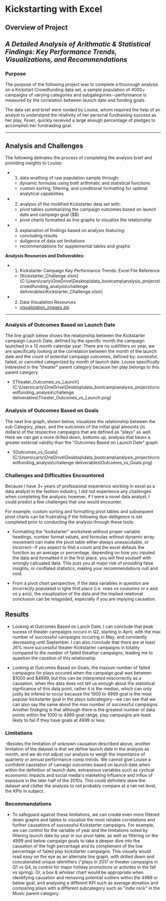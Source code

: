 # **Kickstarting with Excel**

## Overview of Project
*A Detailed Analysis of Arithmatic & Statistical Findings: Key Performance Trends, Visualizations, and Recommendations*
---
### Purpose
The purpose of the following project was to complete a thourough analysis on a Kickstart Crowdfunding data set, a sample population of 4000+ campaigns of varying categories and subgategories--performance is measured by the correlation between launch date and funding goals. 

The data set and brief were rovded by Louise, whom required the help of an analyst to understand the relativity of her personal fundraising success as her play, _Fever_, quickly received a large enough percentage of pledges to accomplish her fundraiding goal. 

---
## Analysis and Challenges
The following delinates the process of completing the analysis brief and providing insights to Louise:

  - 1) data wrathing of raw population sample through:
     * dynamic formulas using both arithmatic and statistical functions
     * custom sorting, filtering, and conditional formatting for optimal analytical capabilities
     
  - 2) analysis of the modified Kickstarter data set with:
     * pivot tables summarizing the campaign outcomes based on launch date and campaign goal ($$)
     * pivot charts formatted as line graphs to visualize the relationship

  - 3) explanation of findings based on analysis featuring:
     * concluding results
     * duligence of data set limitations
     * recommendations for supplemental tables and graphs

__Analysis Resources and Deliverables:__

- 1. Kickstarter Campaign Key Performance Trends: Excel File Reference
  - [Kickstarter_Challenge.xlsm](C:\Users\carly\OneDrive\Desktop\data_bootcamp\analysis_projects\crowdfunding_analysis\challenge deliverables\Kickstarter_Challenge.xlsm)
- 2. Data Visualation Resources
  - [visualization_images.zip](C:\Users\carly\OneDrive\Desktop\data_bootcamp\analysis_projects\crowdfunding_analysis\visualization_data\visualization_images.zip)
 ---
### Analysis of Outcomes Based on Launch Date

The line graph below shows the relationship between the Kickstarter campaign Launch Date, defined by the specific month the campaign launched in a 12 month calendar year. There are no subfilters on year, we are specifically looking at the correlation between the month of the launch date and the count of potential campaign outcomes, defined by: sucessful, failed, or canceled  categorized by month of launch date.  Louise specifically interested in the "theater" parent category because her play belongs to this parent category. 

- ![Theater_Outcomes_vs_Launch](C:\Users\carly\OneDrive\Desktop\data_bootcamp\analysis_projects\crowdfunding_analysis\challenge deliverables\Theater_Outcomes_vs_Launch.png)

### Analysis of Outcomes Based on Goals

The next line graph, shown below, visualizes the relationship between the sub Category, plays, and the outcomes of the initial goal amounts (in dollars) of the respective campaigns that are defined as "plays" as well. Here we can get a more drilled down, bottoms up, analysis that bears a greater external validity than the "Outcomes Based on Launch Date" graph.

- ![Outcomes_vs_Goals](C:\Users\carly\OneDrive\Desktop\data_bootcamp\analysis_projects\crowdfunding_analysis\challenge deliverables\Outcomes_vs_Goals.png)

### Challenges and Difficulties Encountered

Because I have 3+ years of professional experience working in excel as a data analyst in the fashion industry, I did not experience any challenges when completing the analysis; however, if I were a novel data analyst, I could predict a few challenges that one would encounter. 

  For example, custom sorting and formatting pivot tables and subsequent pivot charts can be frustrating if the following due-delligence is not completed prior to conducting the analysis through these tools:
  
  - Formatting the "kickstarter" worksheet without proper variable headings, number format values, and formulas without dynamic array movement can make the pivot table either always unexacutable, or incorrect--if you expect to find a count and the excel defauls the function as an average or percentage, depending on how you inputed the data and formatted it in the first place, you will find youtself with wrongly calcuated data. This puts you at major risk of providing false insights, or conflated statistics, making your recommendations null and void.
  
  - From a pivot chart perspective, if the data variables in question are incorrectly populated in tghe first place (i.e. rows vs coulumns or x axis vs y axis), the visualization of the data and the implied relational conclusion can be misguided, especially if you are implying causation.

## Results
- Looking at Outcomes Based on Lanch Date, I can conclude that peak sucess of theater campaigns occurs in Q2, starting in April, with the max number of successful campaigns occuring in May, and constantly decreasing until September. I can also conclude that there are at least 26% more successful theater Kickstarter campaigns in totality compared to the number of failed theather campaigns, leading me to question the caustion of this relationship.

- Looking at Outcomes Based on Goals, the maxium number of failed campaigns for plays occured when the campaign goal was between $1000 and $4999, but this can be interpreted miscorrectly as a causation, when this data does not tell us enough about the statistical signficance of this data point, rather it is the median, which can only justly be infered to occur because the 1000 to 4999 goal is the most popular kickstarter goal in the plays subcategory--we can see that we can also say the same about the max number of successful campaigns. Another findiging is that although there is the greatest number of data points within the 1000 to 4999 goal range, play campaigns are least likely to fail if they have goals at 4999 or less. 

### Limitations
-Besides the limitation of unknown causation described above, another limitation of the dataset is that we define launch date in the analysis as month, and we do not adjust our analysis to weigh the importance of quarterly or annual performance comp trends. We cannot give Louise a confident caustation of camaign outcomes based on launch date when within the definition of launch date, extraneous variables such as cyclical ecoonomic impacts and social media's marketing influence and influx of exposure in the later half of the 2010s. This could definitely skew the dataset and clutter the analysis to not probably compare at a net net level, the KPIs in subject.

### Recommendations
- To safeguard against these limitations, we can create even more filtered down graphs and tables to visualize the most reliable correlations and further causations of successful Kickstarter campaigns. For example, we can control for the variable of year and the limitations noted by filtering launch date by year in our pivot table, as well as filtering on the 4999 and below campaign goals to take a deeper dive into the causation of the high percentage and its complement of the low percentage of failed play kickstarter campaigns. This visually would read easy on the eye as an alternate line graph, with drilled down and concatenated unique identifiers ("plays in 2017 or theater campaigns in Q1 vs Q4, to control for major holiday promotions or activites in the fall vs spring). Or, a box & whisker chart would be appropriate when identifying causation and removing potential outliers within the 4999 or below goal, and analysing a different KPI such as average donation and comparing plays with a different subcategory such as "indie rock" in the Music parent category.
